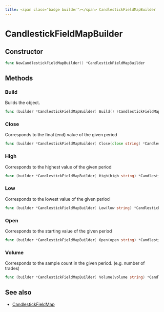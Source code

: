 ```yaml
---
title: <span class="badge builder"></span> CandlestickFieldMapBuilder
---
```

# <span class="badge builder"></span> CandlestickFieldMapBuilder

## Constructor

```go
func NewCandlestickFieldMapBuilder() *CandlestickFieldMapBuilder
```
## Methods

### <span class="badge object-method"></span> Build

Builds the object.

```go
func (builder *CandlestickFieldMapBuilder) Build() (CandlestickFieldMap, error)
```

### <span class="badge object-method"></span> Close

Corresponds to the final (end) value of the given period

```go
func (builder *CandlestickFieldMapBuilder) Close(close string) *CandlestickFieldMapBuilder
```

### <span class="badge object-method"></span> High

Corresponds to the highest value of the given period

```go
func (builder *CandlestickFieldMapBuilder) High(high string) *CandlestickFieldMapBuilder
```

### <span class="badge object-method"></span> Low

Corresponds to the lowest value of the given period

```go
func (builder *CandlestickFieldMapBuilder) Low(low string) *CandlestickFieldMapBuilder
```

### <span class="badge object-method"></span> Open

Corresponds to the starting value of the given period

```go
func (builder *CandlestickFieldMapBuilder) Open(open string) *CandlestickFieldMapBuilder
```

### <span class="badge object-method"></span> Volume

Corresponds to the sample count in the given period. (e.g. number of trades)

```go
func (builder *CandlestickFieldMapBuilder) Volume(volume string) *CandlestickFieldMapBuilder
```

## See also

 * <span class="badge object-type-struct"></span> [CandlestickFieldMap](./object-CandlestickFieldMap.md)
